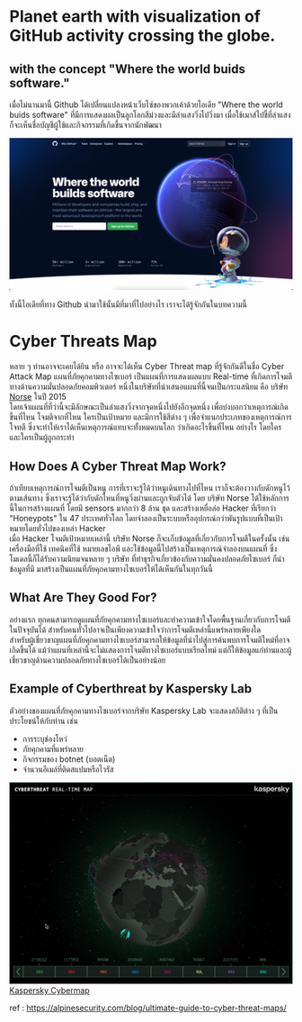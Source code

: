 # Planet earth with visualization of GitHub activity crossing the globe.
## with the concept "Where the world buids software."

เมื่อไม่นานมานี้ Github ได้เปลี่ยนแปลงหน้าเว็บไซ์ของพวกเค้าด้วยไอเดีย "Where the world buids software" ที่มีการแสดงผลเป็นลูกโลกสีม่วงและมีลำแสงวิ่งไปวิ่งมา เมื่อใช้เมาส์ไปชี้ที่ลำแสงก็จะเห็นชื่อบัญชีผู้ใช้และกิจกรรมที่เกิดขึ้นจากนักพัฒนา 

![GitHub](/images/github.png)

ทั้งนี้ไอเดียที่ทาง Github นำมาใช้นั้นมีที่มาที่ไปอย่างไร เราจะได้รู้จักกันในบทความนี้<br>

# Cyber Threats Map
   หลาย ๆ ท่านอาจจะเคยได้ยิน หรือ อาจจะได้เห็น Cyber Threat map ที่รู้จักกันดีในชื่อ Cyber Attack Map แผนที่ภัยคุกคามทางไซเบอร์ เป็นแผนที่การแสดงผลแบบ Real-time ที่เกิดการโจมตีทางด้านความมั่นปลอดภัยคอมพิวเตอร์ หนึ่งในบริษัทที่นำเสนอแผนที่นี้จนเป็นกระแสนิยม คือ บริษัท [Norse](https://www.newsweek.com/real-time-cyber-attack-map-shows-scope-global-cyber-war-352886) ในปี 2015<br>
   โดยเจ้าแผนที่ที่ว่านี้จะมีลักษณะเป็นลำแสงวิ่งจากจุดหนึ่งไปยังอีกจุดหนึ่ง เพื่อบ่งบอกว่าเหตุการณ์เกิดขึ้นที่ไหน โจมตีจากที่ไหน ใครเป็นเป้าหมาย และมีการใช้สีต่าง ๆ เพื่อจำแนกประเภทของเหตุการณ์การโจทตี ซึ่งจะทำให้เราได้เห็นเหตุการณ์แทบจะทั้งหมดบนโลก ว่าเกิดอะไรขึ้นที่ไหน อย่างไร โดยใคร และใครเป็นผู้ถูกกระทำ

## How Does A Cyber Threat Map Work?
   ถ้าเทียบเหตุการณ์การโจมตีเป็นหนู การที่เราจะรู้ได้ว่าหนูเดินทางไปที่ไหน เราก็จะต้องวางกับดักหนูไว้ตามเส้นทาง ซึ่งเราจะรู้ได้ว่ากับดักไหนที่หนูวิ่งผ่านและถูกจับตัวได้ โดย บริษัท Norse ได้ใช้หลักการนี้ในการสร้างแผนที่  โดยมี sensors มากกว่า 8 ล้าน ชุด และสร้างเหยื่อล่อ Hacker ที่เรียกว่า "Honeypots" ใน 47 ประเทศทั่วโลก โดยจำลองเป็นระบบหรืออุปกรณ์กว่าพันรูปแบบที่เป็นเป้าหมายโดยทั่วไปของเหล่า Hacker<br>
   เมื่อ Hacker โจมตีเป้าหมายเหล่านี้ บริษัท Norse ก็จะเก็บข้อมูลที่เกี่ยวกับการโจมตีในครั้งนั้น เช่น เครื่องมือที่ใช้ เทคนิคที่ใช้ หมายเลขไอพี และใช้ข้อมูลนี้ไปสร้างเป็นเหตุการณ์จำลองบนแผนที่ ซึ่งโมเดลนี้ก็ได้รับความนิยมจนหลาย ๆ บริษัท ที่ทำธุรกิจเกี่ยวข้องกับความมั่นคงปลอดภัยไซเบอร์ ก็นำข้อมูลที่มี มาสร้างเป็นแผนที่ภัยคุกคามทางไซเบอร์ให้ได้เห็นกันในทุกวันนี้

## What Are They Good For?
   อย่างแรก ทุกคนสามารถดูแผนที่ภัยคุกคามทางไซเบอร์และทำความเข้าใจโดยพื้นฐานเกี่ยวกับการโจมตีในปัจจุบันได้ สำหรับคนทั่วไปอาจเป็นเพียงความเข้าใจว่าการโจมตีเหล่านี้แพร่หลายเพียงใด <br>
สำหรับผู้เชี่ยวชาญแผนที่ภัยคุกคามทางไซเบอร์สามารถให้ข้อมูลที่นำไปสู่การค้นพบการโจมตีใหม่ที่อาจเกิดขึ้นได้ แม้ว่าแผนที่เหล่านี้จะไม่แสดงการโจมตีทางไซเบอร์แบบเรียลไทม์ แต่ก็ให้ข้อมูลแก่ท่านและผู้เชี่ยวชาญด้านความปลอดภัยทางไซเบอร์ได้เป็นอย่างน้อย

## Example of Cyberthreat by Kaspersky Lab
   ตัวอย่างของแผนที่ภัยคุกคามทางไซเบอร์จากบริษัท Kaspersky Lab จะแสดงสถิติต่าง ๆ ที่เป็นประโยชน์ให้กับท่าน เช่น
 - การระบุช่องโหว่
 - ภัยคุกคามที่แพร่หลาย
 - กิจกรรมของ botnet (บอตเน็ต)
 - จำนวนอีเมล์ที่ติดสแปมหรือไวรัส
 
 ![CyberMap](/images/kaspermap.png)
 [Kaspersky Cybermap](https://cybermap.kaspersky.com/)
 
ref : https://alpinesecurity.com/blog/ultimate-guide-to-cyber-threat-maps/

